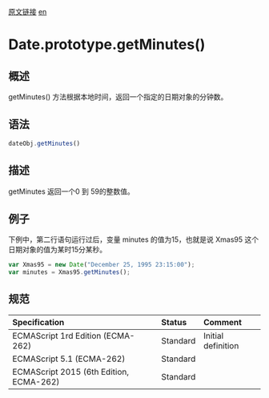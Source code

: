 <a href="https://developer.mozilla.org/zh-CN/docs/Web/JavaScript/Reference/Global_Objects/Date/getMinutes" target="_blank">原文链接</a>
<a href="https://developer.mozilla.org/en-US/docs/Web/JavaScript/Reference/Global_Objects/Date/getMinutes" target="_blank">en</a>

# Date.prototype.getMinutes()

## 概述

getMinutes() 方法根据本地时间，返回一个指定的日期对象的分钟数。

## 语法

```javascript
dateObj.getMinutes()
```

## 描述

getMinutes 返回一个0 到 59的整数值。

## 例子

下例中，第二行语句运行过后，变量 minutes 的值为15，也就是说 Xmas95 这个日期对象的值为某时15分某秒。

```javascript
var Xmas95 = new Date("December 25, 1995 23:15:00");
var minutes = Xmas95.getMinutes();
```

## 规范

| Specification                           | Status   | Comment            |
|:----------------------------------------|:---------|:-------------------|
| ECMAScript 1rd Edition (ECMA-262)       | Standard | Initial definition |
| ECMAScript 5.1 (ECMA-262)               | Standard |                    |
| ECMAScript 2015 (6th Edition, ECMA-262) | Standard |                    |